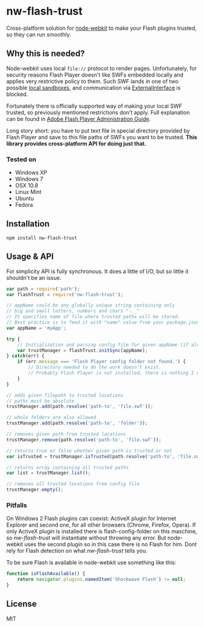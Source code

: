 # nw-flash-trust

Cross-platform solution for [node-webkit](https://github.com/rogerwang/node-webkit) to make your Flash plugins trusted, so they can run smoothly.

## Why this is needed?

Node-webkit uses local `file://` protocol to render pages. Unfortunately, for security reasons Flash Player doesn't like SWFs embedded locally and applies very restrictive policy to them. Such SWF lands in one of two possible [local sandboxes](http://help.adobe.com/en_US/ActionScript/3.0_ProgrammingAS3/WS5b3ccc516d4fbf351e63e3d118a9b90204-7e3f.html), and communication via [ExternalInterface](http://help.adobe.com/en_US/FlashPlatform/reference/actionscript/3/flash/external/ExternalInterface.html) is blocked.

Fortunately there is officially supported way of making your local SWF trusted, so previously mentioned restrictions don't apply. Full explanation can be found in [Adobe Flash Player Administration Guide](http://www.adobe.com/devnet/flashplayer/articles/flash_player_admin_guide.html).

Long story short: you have to put text file in special directory provided by Flash Player and save to this file paths of SWFs you want to be trusted. **This library provides cross-platform API for doing just that.**

### Tested on

- Windows XP
- Windows 7
- OSX 10.8
- Linux Mint
- Ubuntu
- Fedora

## Installation

```
npm install nw-flash-trust
```

## Usage & API

For simplicity API is fully synchronous. It does a little of I/O, but so little it shouldn't be an issue.

```javascript
var path = require('path');
var flashTrust = require('nw-flash-trust');

// appName could be any globally unique string containing only
// big and small letters, numbers and chars "-._"
// It specifies name of file where trusted paths will be stored.
// Best practice is to feed it with "name" value from your package.json file.
var appName = 'myApp';

try {
    // Initialization and parsing config file for given appName (if already exists).
    var trustManager = flashTrust.initSync(appName);
} catch(err) {
    if (err.message === 'Flash Player config folder not found.') {
        // Directory needed to do the work doesn't exist.
        // Probably Flash Player is not installed, there is nothing I can do.
    }
}

// adds given filepath to trusted locations
// paths must be absolute
trustManager.add(path.resolve('path-to', 'file.swf'));

// whole folders are also allowed
trustManager.add(path.resolve('path-to', 'folder'));

// removes given path from trusted locations
trustManager.remove(path.resolve('path-to', 'file.swf'));

// returns true or false whether given path is trusted or not
var isTrusted = trustManager.isTrusted(path.resolve('path-to', 'file.swf'));

// returns array containing all trusted paths
var list = trustManager.list();

// removes all trusted locations from config file
trustManager.empty();
```

### Pitfalls

On Windows 2 Flash plugins can coexist: ActiveX plugin for Internet Explorer and second one, for all other browsers (Chrome, Firefox, Opera). If only ActiveX plugin is installed there is flash-config-folder on this maschine, so *nw-flash-trust* will instantiate without throwing any error. But node-webkit uses the second plugin so in this case there is no Flash for him. Dont rely for Flash detection on what *nw-flash-trust* tells you.

To be sure Flash is available in node-webkit use something like this:
```javascript
function isFlashAvailable() {
    return navigator.plugins.namedItem('Shockwave Flash') != null;
}
```

## License

MIT